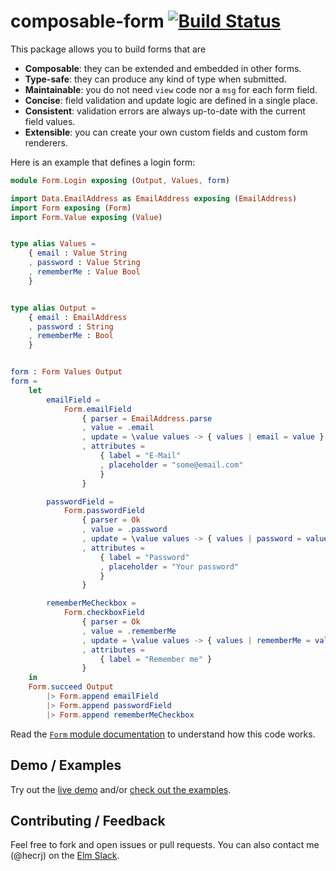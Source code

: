 # composable-form [![Build Status](https://travis-ci.org/hecrj/composable-form.svg?branch=master)](https://travis-ci.org/hecrj/composable-form)

This package allows you to build forms that are

  * **Composable**: they can be extended and embedded in other forms.
  * **Type-safe**: they can produce any kind of type when submitted.
  * **Maintainable**: you do not need `view` code nor a `msg` for each form field.
  * **Concise**: field validation and update logic are defined in a single place.
  * **Consistent**: validation errors are always up-to-date with the current field values.
  * **Extensible**: you can create your own custom fields and custom form renderers.

Here is an example that defines a login form:

```elm
module Form.Login exposing (Output, Values, form)

import Data.EmailAddress as EmailAddress exposing (EmailAddress)
import Form exposing (Form)
import Form.Value exposing (Value)


type alias Values =
    { email : Value String
    , password : Value String
    , rememberMe : Value Bool
    }


type alias Output =
    { email : EmailAddress
    , password : String
    , rememberMe : Bool
    }


form : Form Values Output
form =
    let
        emailField =
            Form.emailField
                { parser = EmailAddress.parse
                , value = .email
                , update = \value values -> { values | email = value }
                , attributes =
                    { label = "E-Mail"
                    , placeholder = "some@email.com"
                    }
                }

        passwordField =
            Form.passwordField
                { parser = Ok
                , value = .password
                , update = \value values -> { values | password = value }
                , attributes =
                    { label = "Password"
                    , placeholder = "Your password"
                    }
                }

        rememberMeCheckbox =
            Form.checkboxField
                { parser = Ok
                , value = .rememberMe
                , update = \value values -> { values | rememberMe = value }
                , attributes =
                    { label = "Remember me" }
                }
    in
    Form.succeed Output
        |> Form.append emailField
        |> Form.append passwordField
        |> Form.append rememberMeCheckbox
```

Read the [`Form` module documentation][form-docs] to understand how this code works.

[form-docs]: http://package.elm-lang.org/packages/hecrj/composable-form/latest/Form

## Demo / Examples

Try out the [live demo](https://hecrj.github.io/composable-form) and/or
[check out the examples](https://github.com/hecrj/composable-form/tree/master/examples/src/Page).

## Contributing / Feedback

Feel free to fork and open issues or pull requests. You can also contact me (@hecrj) on the
[Elm Slack][elm-slack].

[elm-slack]: https://elmlang.herokuapp.com
